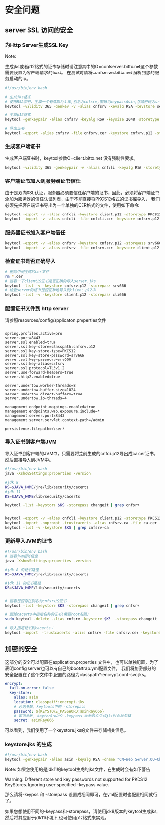 # 安全问题

## server SSL 访问的安全

### 为Http Server生成SSL Key

Note: 

生成jks或者p12格式的证书存储时请注意其中的O=confserver.bittx.net这个参数需要设置为客户端请求的host。
在测试时请将confserver.bittx.net 解析到您的服务启动的ip。

```sh
#!/usr/bin/env bash

# 生成jks格式
# 使用RSA加密，生成一个有效期为１年,别名为cnfsrv,密码为keypassAsin,存储密码为srv666的server.jks.
keytool -validity 365 -genkey -v -alias cnfsrv -keyalg RSA -keystore server.jks -keypass keypassAsin  -storepass srv666 -dname "CN=Web Server,OU=China,O=confserver.bittx.net,L=Beijing,S=Beijing,C=China"

# 生成p12格式
keytool -genkeypair -alias cnfsrv -keyalg RSA -keysize 2048 -storetype PKCS12 -keystore cnfsrv.p12 -validity 3650 -keypass srv666 -storepass srv666 -dname "CN=confserver.bittx.net,OU=China,O=confserver.bittx.net,L=Beijing,S=Beijing,C=China"

# 导出证书
keytool -export -alias cnfsrv -file cnfsrv.cer -keystore cnfsrv.p12 -storepass srv666
```

### 生成客户端证书

生成客户端证书时，keytool参数O=client.bittx.net 没有强制性要求。

```sh
keytool -validity 365 -genkeypair -v -alias cnfcli -keyalg RSA -storetype PKCS12 -keystore client.p12 -keypass cli666  -storepass cli666 -dname "CN=client,OU=China,O=client.bittx.net,L=Beijing,S=Beijing,C=China"
```

### 客户端证书加入到服务器证书信任

由于是双向SSL认证，服务器必须要信任客户端的证书，因此，必须将客户端证书添加为服务器的信任认证列表，由于不能直接将PKCS12格式的证书库导入，
我们必须先把客户端证书导出为一个单独的CER格式的文件，使用如下命令:

```sh
keytool -export -v -alias cnfcli -keystore client.p12 -storetype PKCS12 -storepass cli666 -rfc -file cnfcli.cer
keytool -import -v -alias cnfcli -file cnfcli.cer -keystore cnfsrv.p12 -storepass srv666 -noprompt
```

### 服务器证书加入客户端信任

```sh
keytool -export -v -alias cnfsrv -keystore cnfsrv.p12 -storepass srv666 -rfc -file cnfsrv.cer
keytool -import -v -alias cnfsrv -file cnfsrv.cer -keystore client.p12 -storepass cli666 -noprompt
```

### 检查证书是否正确导入

```sh
# 删除中间生成的cer文件
rm *.cer
# 查看一下client的证书是否正确的导入server.jks
keytool -list -v -keystore cnfsrv.p12 -storepass srv666
# 检查server的证书是否正确地导入到client.p12中
keytool -list -v -keystore client.p12 -storepass cli666
```

### 配置证书文件到 http server

请参照resources/config/applicaton.properties文件

```properites

spring.profiles.active=pro
server.port=8443
server.ssl.enabled=true
server.ssl.key-store=classpath:cnfsrv.p12
server.ssl.key-store-type=PKCS12
server.ssl.key-store-password=srv666
server.ssl.key-password=srv666
server.ssl.key-alias=cnfsrv
server.ssl.protocol=TLSv1.2
server.use-forward-headers=true
server.http2.enabled=true

server.undertow.worker-threads=8
server.undertow.buffer-size=1024
server.undertow.direct-buffers=true
server.undertow.io-threads=4

management.endpoint.mappings.enabled=true
management.endpoints.web.exposure.include=*
management.server.port=8443
management.server.servlet.context-path=/admin

persistence.filepath=/user/

```

### 导入证书到客户端JVM

导入证书到客户端的JVM中，只需要将之前生成的cnfcli.p12导出成ca.cer证书，然后直接导入到JVM中。

```sh
#!/usr/bin/env bash
java -XshowSettings:properties -version

#jdk 8
KS=$JAVA_HOME/jre/lib/security/cacerts
#jdk 11
KS=$JAVA_HOME/lib/security/cacerts

keytool -list -keystore $KS -storepass changeit | grep cnfsrv


keytool -export -v -alias cnfcli -keystore client.p12 -storetype PKCS12 -storepass cli666 -rfc -file ca.cer
keytool -import -noprompt -trustcacerts -alias cnfsrv-ca -file ca.cer -keystore $KS
keytool -list -v -keystore $KS | grep cnfsrv-ca
```

### 更新导入JVM的证书

```sh
#!/usr/bin/env bash
# 查看jvm相关信息
java -XshowSettings:properties -version

#jdk 8 的证书路径
KS=$JAVA_HOME/jre/lib/security/cacerts

#jdk 11 的证书路经
KS=$JAVA_HOME/lib/security/cacerts


# 查看是否存在别名为cnfsrv的证书
keytool -list -keystore $KS -storepass changeit | grep cnfsrv

# 删除cacerts中指定名称的证书(需要root权限)
sudo keytool -delete -alias cnfsrv -keystore $KS  -storepass changeit

# 导入指定证书到cacerts：
keytool -import　-trustcacerts -alias cnfsrv -file cnfsrv.cer -keystore $KS  -storepass changeit
```

## 加密的安全

这部分的安全可以配置在application.properties 文件中，也可以单独配置，为了表明config server也可以有自己的bootstrap.yml配置文件，
我们将加密部分的安全配置在了这个文件中,配置的路径为classpath*:encrypt.conf-svc.jks。

```yml
encrypt:
  fail-on-error: false
  key-store:
    alias: asin
    location: classpath*:encrypt.jks
    # 必选参数，keytools中的 -storepass
    password: ${KEYSTORE_PASSWORD:asinRay666}
    # 可选参数, keytools中的 -keypass 此参数在生成jks时会被忽略
    secret: asinRay666
```

可以看到，我们使用了一个keystore.jks的文件来存储相关信息。

### keystore.jks 的生成

```sh
#!/usr/bin/env bash
keytool -genkeypair -alias asin -keyalg RSA -dname "CN=Web Server,OU=China,O=www.bittx.net,L=Beijing,S=Beijing,C=China" -keypass asinRay666 -keystore encrypt.jks -storepass asinRay666
```

Note:
如果您使用的是jdk11的keytool生成的jks文件，在生成时会有如下警告

Warning:  Different store and key passwords not supported for PKCS12 KeyStores. Ignoring user-specified -keypass value.

那么请将-keypss 和 -storepass 设置成相同即可，在yml配置时也配置相同就行了。

如果您想使用不同的-keypass和-storepass，请使用jdk8版本的keytool生成jks,然后将其应用于jdk11环境下,也可使用p12格式来实现。
